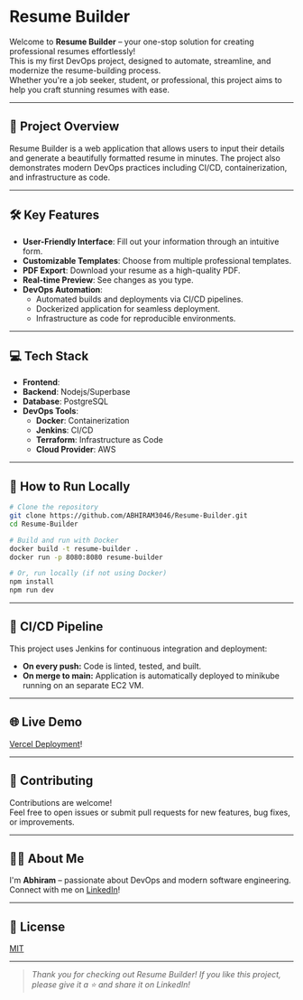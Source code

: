 # Resume Builder

Welcome to **Resume Builder** – your one-stop solution for creating professional resumes effortlessly!  
This is my first DevOps project, designed to automate, streamline, and modernize the resume-building process.  
Whether you're a job seeker, student, or professional, this project aims to help you craft stunning resumes with ease.

---

## 🚀 Project Overview

Resume Builder is a web application that allows users to input their details and generate a beautifully formatted resume in minutes. The project also demonstrates modern DevOps practices including CI/CD, containerization, and infrastructure as code.

---

## 🛠️ Key Features

- **User-Friendly Interface**: Fill out your information through an intuitive form.
- **Customizable Templates**: Choose from multiple professional templates.
- **PDF Export**: Download your resume as a high-quality PDF.
- **Real-time Preview**: See changes as you type.
- **DevOps Automation**:  
  - Automated builds and deployments via CI/CD pipelines.
  - Dockerized application for seamless deployment.
  - Infrastructure as code for reproducible environments.

---

## 💻 Tech Stack

- **Frontend**: 
- **Backend**: Nodejs/Superbase
- **Database**: PostgreSQL
- **DevOps Tools**:
  - **Docker**: Containerization
  - **Jenkins**: CI/CD
  - **Terraform**: Infrastructure as Code
  - **Cloud Provider**: AWS

---

## 🚦 How to Run Locally

```bash
# Clone the repository
git clone https://github.com/ABHIRAM3046/Resume-Builder.git
cd Resume-Builder

# Build and run with Docker
docker build -t resume-builder .
docker run -p 8080:8080 resume-builder

# Or, run locally (if not using Docker)
npm install
npm run dev
```

---

## 🧩 CI/CD Pipeline

This project uses Jenkins for continuous integration and deployment:

- **On every push:** Code is linted, tested, and built.
- **On merge to main:** Application is automatically deployed to minikube running on an separate EC2 VM.

---

<!--## 📸 Screenshots

<!-- Add screenshots/gifs of your app here -->
<!-- Example: ![Demo](screenshots/demo.png) -->

<!---->

## 🌐 Live Demo

[Vercel Deployment](https://resume-builderoi.vercel.app/)!

---

## 🤝 Contributing

Contributions are welcome!  
Feel free to open issues or submit pull requests for new features, bug fixes, or improvements.

---

## 🙋‍♂️ About Me

I'm **Abhiram** – passionate about DevOps and modern software engineering.  
Connect with me on [LinkedIn](https://www.linkedin.com/in/abhiram-varma-jampana-6131ab267/)!

---

## 📄 License

[MIT](LICENSE)

---

> _Thank you for checking out Resume Builder! If you like this project, please give it a ⭐ and share it on LinkedIn!_
